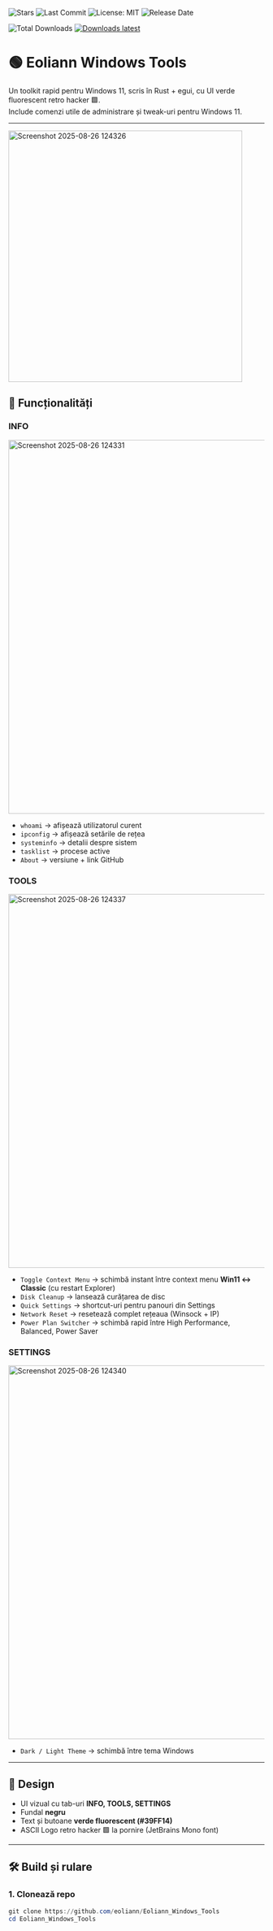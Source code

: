 ![Stars](https://img.shields.io/github/stars/eoliann/Eoliann_Windows_Tools?style=flat-square)
![Last Commit](https://img.shields.io/github/last-commit/eoliann/Eoliann_Windows_Tools?style=flat-square)
![License: MIT](https://img.shields.io/badge/License-MIT-green.svg)
![Release Date](https://img.shields.io/github/release-date/eoliann/Eoliann_Windows_Tools?style=flat-square)


<!-- ⬇️ Downloads -->
![Total Downloads](https://img.shields.io/github/downloads/eoliann/Eoliann_Windows_Tools/total?style=flat-square)
[![Downloads latest](https://img.shields.io/github/downloads/eoliann/Eoliann_Windows_Tools/latest/total?style=flat-square)](https://github.com/eoliann/Eoliann_Windows_Tools/releases/latest/download/eoliann_windows_tools_w11.exe)





# 🟢 Eoliann Windows Tools

Un toolkit rapid pentru Windows 11, scris în Rust + egui, cu UI verde fluorescent retro hacker 🟩.  
Include comenzi utile de administrare și tweak-uri pentru Windows 11.

---
<img width="460" height="495" alt="Screenshot 2025-08-26 124326" src="https://github.com/user-attachments/assets/9b195b58-4f9f-44a2-a7f9-85168b0a3634" />

## 🚀 Funcționalități

### INFO
<img width="1006" height="736" alt="Screenshot 2025-08-26 124331" src="https://github.com/user-attachments/assets/703be1cc-5cbc-4890-8f23-f56bc6286b50" />

- `whoami` → afișează utilizatorul curent
- `ipconfig` → afișează setările de rețea
- `systeminfo` → detalii despre sistem
- `tasklist` → procese active
- `About` → versiune + link GitHub

### TOOLS
<img width="1006" height="736" alt="Screenshot 2025-08-26 124337" src="https://github.com/user-attachments/assets/b70d68cc-1412-4283-b270-b13530bb1e55" />

- `Toggle Context Menu` → schimbă instant între context menu **Win11 ↔ Classic** (cu restart Explorer)
- `Disk Cleanup` → lansează curățarea de disc
- `Quick Settings` → shortcut-uri pentru panouri din Settings
- `Network Reset` → resetează complet rețeaua (Winsock + IP)
- `Power Plan Switcher` → schimbă rapid între High Performance, Balanced, Power Saver

### SETTINGS
<img width="1006" height="736" alt="Screenshot 2025-08-26 124340" src="https://github.com/user-attachments/assets/146e63dc-2fb7-4150-91bf-96d9518d3aa9" />

- `Dark / Light Theme` → schimbă între tema Windows

---

## 🎨 Design
- UI vizual cu tab-uri **INFO, TOOLS, SETTINGS**
- Fundal **negru**
- Text și butoane **verde fluorescent (#39FF14)**
- ASCII Logo retro hacker 🟩 la pornire (JetBrains Mono font)

---

## 🛠️ Build și rulare

### 1. Clonează repo
```powershell
git clone https://github.com/eoliann/Eoliann_Windows_Tools
cd Eoliann_Windows_Tools
